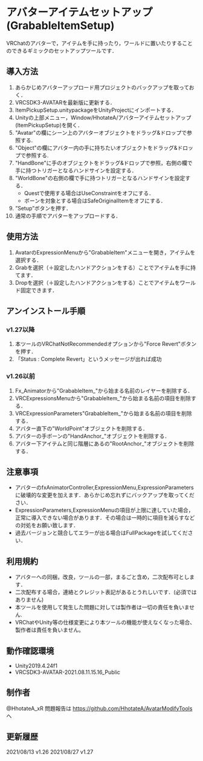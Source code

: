 # アバターアイテムセットアップ(GrabableItemSetup)

VRChatのアバターで，アイテムを手に持ったり，ワールドに置いたりすることのできるギミックのセットアップツールです．

## 導入方法
1. あらかじめアバターアップロード用プロジェクトのバックアップを取っておく．
2. VRCSDK3-AVATARを最新版に更新する．
3. ItemPickupSetup.unitypackageをUnityProjectにインポートする．
4. Unityの上部メニュー，Window/HhotateA/アバターアイテムセットアップ(ItemPickupSetup)を開く．
5. "Avatar"の欄にシーン上のアバターオブジェクトをドラッグ&ドロップで参照する.
6. "Object"の欄にアバター内の手に持ちたいオブジェクトをドラッグ&ドロップで参照する.
7. "HandBone"に手のオブジェクトをドラッグ&ドロップで参照，右側の欄で手に持つトリガーとなるハンドサインを設定する．
8. "WorldBone"の右側の欄で手に持つトリガーとなるハンドサインを設定する．
    - Questで使用する場合はUseConstraintをオフにする．
    - ボーンを対象とする場合はSafeOriginalItemをオフにする．
9. ”Setup”ボタンを押す．
10. 通常の手順でアバターをアップロードする．

## 使用方法
1. AvatarのExpressionMenuから"GrabableItem"メニューを開き，アイテムを選択する．
2. Grabを選択（＋設定したハンドアクションをする）ことでアイテムを手に持てます．
3. Dropを選択（＋設定したハンドアクションをする）ことでアイテムをワールド固定できます．

## アンインストール手順
### v1.27以降
 1. 本ツールのVRChatNotRecommendedオプションから"Force Revert"ボタンを押す．
 2. 「Status : Complete Revert」というメッセージが出れば成功
### v1.26以前
 1. Fx_Animatorから"GrabableItem_"から始まる名前のレイヤーを削除する．
 2. VRCExpressionsMenuから"GrabableItem_"から始まる名前の項目を削除する．
 3. VRCExpressionParameters"GrabableItem_"から始まる名前の項目を削除する．
 4. アバター直下の"WorldPoint"オブジェクトを削除する．
 5. アバターの手ボーンの"HandAnchor_"オブジェクトを削除する．
 5. アバター下アイテムと同じ階層にあるの"RootAnchor_"オブジェクトを削除する．

## 注意事項
- アバターのfxAnimatorController,ExpressionMenu,ExpressionParametersに破壊的な変更を加えます．あらかじめ忘れずにバックアップを取ってください．
- ExpressionParameters,ExpressionMenuの項目が上限に達していた場合，正常に導入できない場合があります．その場合は一時的に項目を減らすなどの対処をお願い致します．
- 過去バージョンと競合してエラーが出る場合はFullPackageを試してください．

## 利用規約
- アバターへの同梱，改良，ツールの一部，まるごと含め，二次配布可とします．
- 二次配布する場合，連絡とクレジット表記があるとうれしいです．(必須ではありません)
- 本ツールを使用して発生した問題に対しては製作者は一切の責任を負いません.
- VRChatやUnity等の仕様変更により本ツールの機能が使えなくなった場合、製作者は責任を負いません。

## 動作確認環境
- Unity2019.4.24f1
- VRCSDK3-AVATAR-2021.08.11.15.16_Public

## 制作者
@HhotateA_xR
問題報告は https://github.com/HhotateA/AvatarModifyTools へ

## 更新履歴
2021/08/13 v1.26
2021/08/27 v1.27